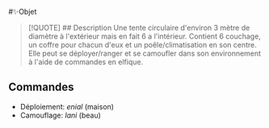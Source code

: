 #✨Objet

> [!QUOTE] ## Description
> Une tente circulaire d'environ 3 mètre de diamètre à l'extérieur mais en fait 6 a l'intérieur. Contient 6 couchage, un coffre pour chacun d'eux et un poêle/climatisation en son centre. Elle peut se déployer/ranger et se camoufler dans son environnement à l'aide de commandes en elfique.


## Commandes

- Déploiement: *enial* (maison) 
- Camouflage: *lani* (beau)

